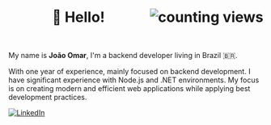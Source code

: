 <h1 align="center">👋 Hello!<img alt="counting views" title="Views" align="right" src="https://komarev.com/ghpvc/?username=zdeicidaz&label=&style=flat-square&color=blueviolet" /></h1>

<br />

My name is <b>João Omar</b>, I'm a backend developer living in Brazil 🇧🇷. 

With one year of experience, mainly focused on backend development. I have significant experience with Node.js and .NET environments. My focus is on creating modern and efficient web applications while applying best development practices.

[![LinkedIn](https://img.shields.io/badge/LinkedIn-black?style=flat-square&logo=linkedIn&logoColor=0073B1)](https://linkedin.com/in/devjomar)</div>
